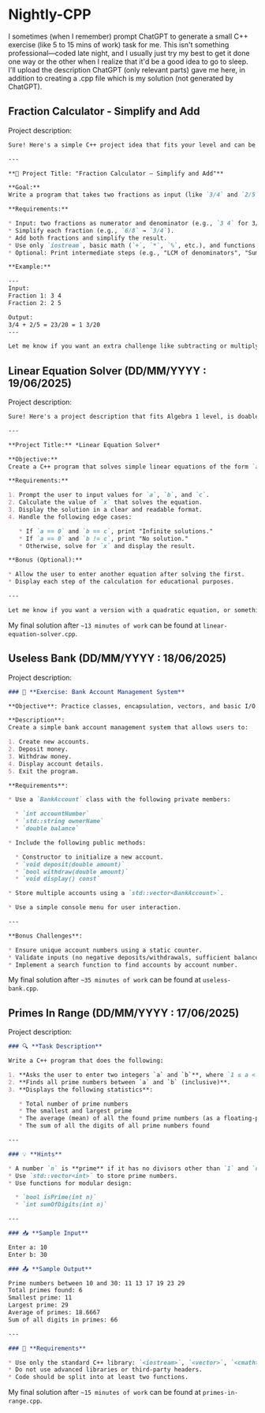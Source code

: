 # Nightly-CPP

I sometimes (when I remember) prompt ChatGPT to generate a small C++ exercise (like 5 to 15 mins of work) task for me. This isn't something professional—coded late night, and I usually just try my best to get it done one way or the other when I realize that it'd be a good idea to go to sleep.  
I'll upload the description ChatGPT (only relevant parts) gave me here, in addition to creating a .cpp file which is my solution (not generated by ChatGPT).  

## Fraction Calculator - Simplify and Add
Project description:
```md
Sure! Here's a simple C++ project idea that fits your level and can be done in about 20 minutes:

---

**📘 Project Title: "Fraction Calculator – Simplify and Add"**

**Goal:**
Write a program that takes two fractions as input (like `3/4` and `2/5`), simplifies them, and then adds them together, giving the simplified result.

**Requirements:**

* Input: two fractions as numerator and denominator (e.g., `3 4` for 3/4).
* Simplify each fraction (e.g., `6/8` → `3/4`).
* Add both fractions and simplify the result.
* Use only `iostream`, basic math (`+`, `*`, `%`, etc.), and functions.
* Optional: Print intermediate steps (e.g., "LCM of denominators", "Sum numerator").

**Example:**

---
Input:
Fraction 1: 3 4
Fraction 2: 2 5

Output:
3/4 + 2/5 = 23/20 = 1 3/20
---

Let me know if you want an extra challenge like subtracting or multiplying them too.

```

## Linear Equation Solver (DD/MM/YYYY : 19/06/2025)
Project description:
```md
Sure! Here's a project description that fits Algebra 1 level, is doable in about 20 minutes, and only uses standard C++ libraries:

---

**Project Title:** *Linear Equation Solver*

**Objective:**
Create a C++ program that solves simple linear equations of the form `ax + b = c`, where `a`, `b`, and `c` are real numbers entered by the user.

**Requirements:**

1. Prompt the user to input values for `a`, `b`, and `c`.
2. Calculate the value of `x` that solves the equation.
3. Display the solution in a clear and readable format.
4. Handle the following edge cases:

   * If `a == 0` and `b == c`, print "Infinite solutions."
   * If `a == 0` and `b != c`, print "No solution."
   * Otherwise, solve for `x` and display the result.

**Bonus (Optional):**

* Allow the user to enter another equation after solving the first.
* Display each step of the calculation for educational purposes.

---

Let me know if you want a version with a quadratic equation, or something involving plotting using ASCII!
```
My final solution after `~13 minutes of work` can be found at `linear-equation-solver.cpp`.

## Useless Bank (DD/MM/YYYY : 18/06/2025)
Project description:
```md
### 🧠 **Exercise: Bank Account Management System**

**Objective**: Practice classes, encapsulation, vectors, and basic I/O.

**Description**:
Create a simple bank account management system that allows users to:

1. Create new accounts.
2. Deposit money.
3. Withdraw money.
4. Display account details.
5. Exit the program.

**Requirements**:

* Use a `BankAccount` class with the following private members:

  * `int accountNumber`
  * `std::string ownerName`
  * `double balance`

* Include the following public methods:

  * Constructor to initialize a new account.
  * `void deposit(double amount)`
  * `bool withdraw(double amount)`
  * `void display() const`

* Store multiple accounts using a `std::vector<BankAccount>`.

* Use a simple console menu for user interaction.

---

**Bonus Challenges**:

* Ensure unique account numbers using a static counter.
* Validate inputs (no negative deposits/withdrawals, sufficient balance).
* Implement a search function to find accounts by account number.
```
My final solution after `~35 minutes of work` can be found at `useless-bank.cpp`.

## Primes In Range (DD/MM/YYYY : 17/06/2025)
Project description:
```md
### 🔍 **Task Description**

Write a C++ program that does the following:

1. **Asks the user to enter two integers `a` and `b`**, where `1 ≤ a < b ≤ 1000`.
2. **Finds all prime numbers between `a` and `b` (inclusive)**.
3. **Displays the following statistics**:

   * Total number of prime numbers
   * The smallest and largest prime
   * The average (mean) of all the found prime numbers (as a floating-point number)
   * The sum of all the digits of all prime numbers found

---

### 💡 **Hints**

* A number `n` is **prime** if it has no divisors other than `1` and `n`.
* Use `std::vector<int>` to store prime numbers.
* Use functions for modular design:

  * `bool isPrime(int n)`
  * `int sumOfDigits(int n)`

---

### 📥 **Sample Input**

Enter a: 10
Enter b: 30

### 📤 **Sample Output**

Prime numbers between 10 and 30: 11 13 17 19 23 29
Total primes found: 6
Smallest prime: 11
Largest prime: 29
Average of primes: 18.6667
Sum of all digits in primes: 66

---

### 🔧 **Requirements**

* Use only the standard C++ library: `<iostream>`, `<vector>`, `<cmath>`, etc.
* Do not use advanced libraries or third-party headers.
* Code should be split into at least two functions.
```
My final solution after `~15 minutes of work` can be found at `primes-in-range.cpp`.
